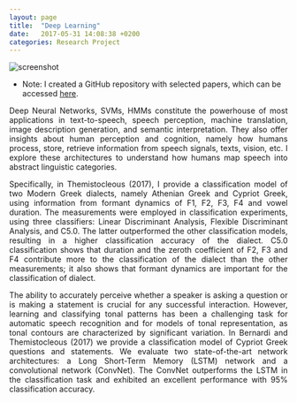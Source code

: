 ```yaml
---
layout: page
title:  "Deep Learning"
date:   2017-05-31 14:08:38 +0200
categories: Research Project
---
```

![screenshot](/img/headers/brain.jpg)

* Note: I created a GitHub repository with selected papers, which can be accessed [here](https://github.com/themistocleous/Deep_Learning_Papers).


<p style="text-align:justify;">Deep Neural Networks, SVMs, HMMs  constitute the powerhouse of most applications
in  text-to-speech, speech  perception, machine  translation, image  description
generation, and  semantic interpretation. They  also offer insights  about human
perception and cognition, namely how humans process, store, retrieve information
from  speech signals,  texts, vision,  etc.   I explore  these architectures  to
understand how humans map speech into abstract linguistic categories.</p>

<p style="text-align:justify;">Specifically, in Themistocleous (2017), I  provide a classification model of two
Modern  Greek  dialects,   namely  Athenian  Greek  and   Cypriot  Greek,  using
information from  formant dynamics  of F1,  F2, F3, F4  and vowel  duration. The
measurements   were  employed   in  classification   experiments,  using   three
classifiers: Linear  Discriminant Analysis, Flexible Discriminant  Analysis, and
C5.0. The  latter outperformed the  other classification models, resulting  in a
higher classification  accuracy of the  dialect. C5.0 classification  shows that
duration and  the zeroth  coefficient of F2,  F3 and F4  contribute more  to the
classification of  the dialect than the  other measurements; it also  shows that
formant dynamics are important for the classification of dialect.</p>


<p style="text-align:justify;">The ability to accurately perceive whether a  speaker is asking a question or is
making a statement is crucial  for any successful interaction. However, learning
and classifying tonal patterns has been  a challenging task for automatic speech
recognition  and for  models  of  tonal representation,  as  tonal contours  are
characterized by significant variation. In Bernardi and Themistocleous (2017) we
provide a  classification model of  Cypriot Greek questions and  statements.  We
evaluate two  state-of-the-art network  architectures: a Long  Short-Term Memory
(LSTM) network  and a convolutional  network (ConvNet). The  ConvNet outperforms
the LSTM in the classification task  and exhibited an excellent performance with
95% classification accuracy.</p>
